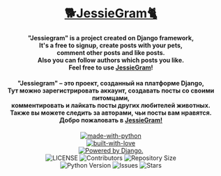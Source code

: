 <h1 align="center" ><a href="http://jessiegram.ru">🐕JessieGram🐈</a></h1>

<h4 align="center"> 
    "Jessiegram" is a project created on Django framework,<br>
    It's a free to signup, create posts with your pets,<br>
    comment other posts and like posts.<br>
    Also you can follow authors which posts you like.<br>
    Feel free to use <a href="http://jessiegram.ru">JessieGram</a>!<br>
</h4>
<h4 align="center"> 
    "Jessiegram" – это проект, созданный на платформе Django,<br>
    Тут можно зарегистрировать аккаунт, создавать посты со своими питомцами,<br>
    комментировать и лайкать посты других любителей животных.<br>
    Также вы можете следить за авторами, чьи посты вам нравятся.<br>
    Добро пожаловать в <a href="http://jessiegram.ru">JessieGram!</a><br>
</h4>
<p align="center">
    <a href="https://python.org">
        <img src="http://forthebadge.com/images/badges/made-with-python.svg" alt="made-with-python">
    </a><br>
    <a href="https://GitHub.com/feel2code">
        <img src="http://ForTheBadge.com/images/badges/built-with-love.svg" alt="built-with-love">
    </a> <br>
    <a href="http://www.djangoproject.com/"><img src="https://www.djangoproject.com/m/img/badges/djangopowered126x54.gif" border="0" alt="Powered by Django." title="Powered by Django." /></a><br>
    <img src="https://img.shields.io/github/license/feel2code/jessiegram?style=for-the-badge&logo=appveyor" alt="LICENSE">
    <img src="https://img.shields.io/github/contributors/feel2code/jessiegram?style=for-the-badge&logo=appveyor" alt="Contributors">
    <img src="https://img.shields.io/github/repo-size/feel2code/jessiegram?style=for-the-badge&logo=appveyor" alt="Repository Size"> <br>
    <img src="https://img.shields.io/badge/python-3.9-green?style=for-the-badge&logo=appveyor" alt="Python Version">
    <img src="https://img.shields.io/github/issues/feel2code/jessiegram?style=for-the-badge&logo=appveyor" alt="Issues">
    <img src="https://img.shields.io/github/stars/feel2code/jessiegram?style=for-the-badge&logo=appveyor" alt="Stars">
</p>